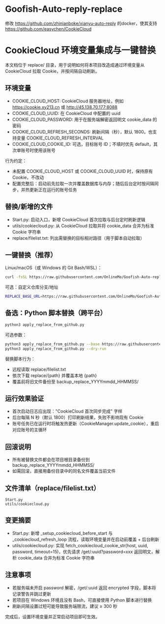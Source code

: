 # Goofish-Auto-reply-replace
修改 https://github.com/zhinianboke/xianyu-auto-reply 的docker，使其支持 https://github.com/easychen/CookieCloud

# CookieCloud 环境变量集成与一键替换

本文档位于 replace/ 目录，用于说明如何将本项目改造成通过环境变量从 CookieCloud 拉取 Cookie，并按间隔自动刷新。

## 环境变量

- COOKIE_CLOUD_HOST: CookieCloud 服务器地址，例如 https://cookie.xy213.cn 或 http://45.138.70.177:8088
- COOKIE_CLOUD_UUID: 在 CookieCloud 中配置的 uuid
- COOKIE_CLOUD_PASSWORD: 用于在服务端解密返回明文 cookie_data 的密码
- COOKIE_CLOUD_REFRESH_SECONDS: 刷新间隔（秒），默认 1800。也支持变量 COOKIE_CLOUD_REFRESH_INTERVAL
- COOKIE_CLOUD_COOKIE_ID: 可选，目标账号 ID；不填时优先 default，其次单账号时使用该账号

行为约定：
- 未配置 COOKIE_CLOUD_HOST 或 COOKIE_CLOUD_UUID 时，保持原有 Cookie，不改动
- 配置完整后：启动前先拉取一次并覆盖数据库与内存；随后后台定时按间隔同步，并热更新正在运行的账号任务

## 替换/新增的文件

- Start.py: 启动入口，新增 CookieCloud 首次拉取与后台定时刷新逻辑
- utils/cookiecloud.py: 从 CookieCloud 拉取并将 cookie_data 合并为标准 Cookie 字符串
- replace/filelist.txt: 列出需替换的目标相对路径（用于脚本自动拉取）

## 一键替换（推荐）

Linux/macOS（或 Windows 的 Git Bash/WSL）：

```bash
curl -fsSL https://raw.githubusercontent.com/OnlineMo/Goofish-Auto-reply-replace/refs/heads/main/replace.sh | bash
```

可选：自定义仓库分支/地址

```bash
REPLACE_BASE_URL=https://raw.githubusercontent.com/OnlineMo/Goofish-Auto-reply-replace/refs/heads/main bash -c "$(curl -fsSL https://raw.githubusercontent.com/OnlineMo/Goofish-Auto-reply-replace/refs/heads/main/replace.sh)"
```

## 备选：Python 脚本替换（跨平台）

```bash
python3 apply_replace_from_github.py
```

可选参数：

```bash
python3 apply_replace_from_github.py --base https://raw.githubusercontent.com/OnlineMo/Goofish-Auto-reply-replace/refs/heads/main
python3 apply_replace_from_github.py --dry-run
```

替换脚本行为：
- 远程读取 replace/filelist.txt
- 依次下载 replace/{path} 并覆盖本地 {path}
- 覆盖前将旧文件备份至 backup_replace_YYYYmmdd_HHMMSS/

## 运行效果验证

- 首次启动日志应出现："CookieCloud 首次同步完成" 字样
- 后台每隔 N 秒（默认 1800）打印刷新结果，失败不影响现有 Cookie
- 账号任务已在运行时将触发热更新（CookieManager.update_cookie），重启对应账号的主循环

## 回滚说明

- 所有被替换文件都会在项目根目录备份到 backup_replace_YYYYmmdd_HHMMSS/
- 如需回滚，直接用备份目录中的同名文件覆盖当前文件

## 文件清单（replace/filelist.txt）

```text
Start.py
utils/cookiecloud.py
```

## 变更摘要

- Start.py: 新增 _setup_cookiecloud_before_start 与 _cookiecloud_refresh_loop 流程，读取环境变量并在启动前覆盖 + 后台刷新
- utils/cookiecloud.py: 实现 fetch_cookiecloud_cookie_str(host, uuid, password, timeout=15)，优先请求 /get/:uuid?password=xxx 返回明文，解析 cookie_data 合并为标准 Cookie 字符串

## 注意事项

- 若服务端未开启 password 解密，/get/:uuid 返回 encrypted 字段，脚本将记录警告并跳过更新
- 若项目在 Windows 环境且没有 Bash，可直接使用 Python 脚本进行替换
- 刷新间隔设置过短可能导致服务端限流，建议 ≥ 300 秒

完成后，设置环境变量并正常启动项目即可生效。
